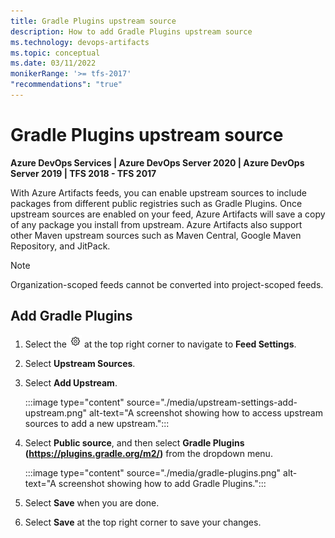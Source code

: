 ```yaml
---
title: Gradle Plugins upstream source
description: How to add Gradle Plugins upstream source
ms.technology: devops-artifacts
ms.topic: conceptual
ms.date: 03/11/2022
monikerRange: '>= tfs-2017'
"recommendations": "true"
---
```


# Gradle Plugins upstream source

**Azure DevOps Services | Azure DevOps Server 2020 | Azure DevOps Server 2019 | TFS 2018 - TFS 2017**

With Azure Artifacts feeds, you can enable upstream sources to include packages from different public registries such as Gradle Plugins. Once upstream sources are enabled on your feed, Azure Artifacts will save a copy of any package you install from upstream. Azure Artifacts also support other Maven upstream sources such as Maven Central, Google Maven Repository, and JitPack.

> [!NOTE]
> Organization-scoped feeds cannot be converted into project-scoped feeds.

## Add Gradle Plugins

1. Select the ![gear icon](../../media/icons/gear-icon.png) at the top right corner to navigate to **Feed Settings**.

1. Select **Upstream Sources**.

1. Select **Add Upstream**.

    :::image type="content" source="./media/upstream-settings-add-upstream.png" alt-text="A screenshot showing how to access upstream sources to add a new upstream.":::

1. Select **Public source**, and then select **Gradle Plugins (https://plugins.gradle.org/m2/)** from the dropdown menu.

    :::image type="content" source="./media/gradle-plugins.png" alt-text="A screenshot showing how to add Gradle Plugins.":::

1. Select **Save** when you are done.

1. Select **Save** at the top right corner to save your changes.
